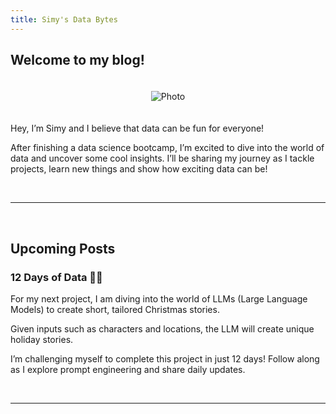 ```yaml
---
title: Simy's Data Bytes
---
```


## Welcome to my blog!

<div style="text-align: center;">
  <img src="{{ site.baseurl }}/assets/index/cover_photo.jpg" alt="Photo" style="max-width: 50%; height: auto; margin: 20px 0;">
</div>


Hey, I’m Simy and I believe that data can be fun for everyone! 

After finishing a data science bootcamp, I’m excited to dive into the world of data and uncover some cool insights. I’ll be sharing my journey as I tackle projects, learn new things and show how exciting data can be!

<br>  

-----  

<br>

## Upcoming Posts
  
### **12 Days of Data 🎄🎅** 

For my next project, I am diving into the world of LLMs (Large Language Models) to create short, tailored Christmas stories.

Given inputs such as characters and locations, the LLM will create unique holiday stories.

I’m challenging myself to complete this project in just 12 days! Follow along as I explore prompt engineering and share daily updates.


<br>  

-----  

<br>
